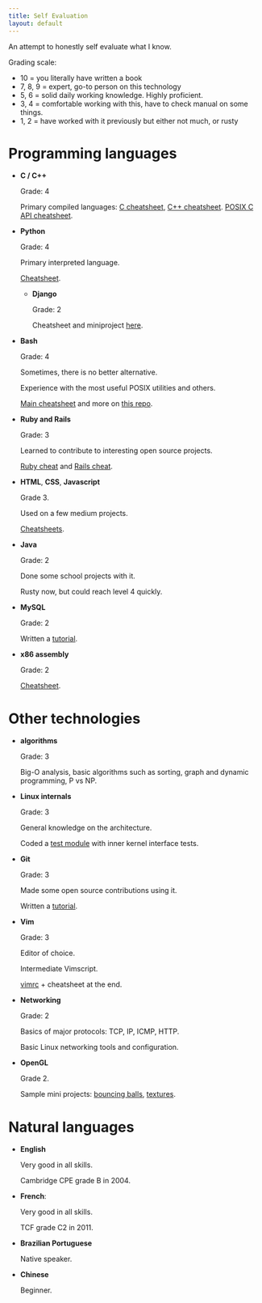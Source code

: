 ```yaml
---
title: Self Evaluation
layout: default
---
```


An attempt to honestly self evaluate what I know.

Grading scale:

- 10 = you literally have written a book
- 7, 8, 9 = expert, go-to person on this technology
- 5, 6 = solid daily working knowledge. Highly proficient.
- 3, 4 = comfortable working with this, have to check manual on some things.
- 1, 2 = have worked with it previously but either not much, or rusty

<ul data-toc></ul>

# Programming languages

- **C / C++**

    Grade: 4

    Primary compiled languages: [C cheatsheet](https://github.com/cirosantilli/cpp/blob/dd230c618732ab2fe4327e623a950bbe308fc6dd/c/c.c), [C++ cheatsheet](https://github.com/cirosantilli/cpp/blob/dd230c618732ab2fe4327e623a950bbe308fc6dd/c/cpp.cpp). [POSIX C API cheatsheet](https://github.com/cirosantilli/linux/blob/def67db42a328de4e8f006ff79f1dbf9b1b5663c/posix/main.c).

- **Python**

    Grade: 4

    Primary interpreted language.

    [Cheatsheet](https://github.com/cirosantilli/python/tree/0dea141c2518ab467b8e0af0e80d4a9a32a9650e/cheat).

    - **Django**

        Grade: 2

        Cheatsheet and miniproject [here](https://github.com/cirosantilli/django-cheat).

- **Bash**

    Grade: 4

    Sometimes, there is no better alternative.

    Experience with the most useful POSIX utilities and others.

    [Main cheatsheet](https://github.com/cirosantilli/linux/blob/2c7d501b28a67b3c464ddfb3a415c6d39c032cda/utils.sh)
    and more on [this repo](https://github.com/cirosantilli/linux/tree/2c7d501b28a67b3c464ddfb3a415c6d39c032cda).

- **Ruby and Rails**

    Grade: 3

    Learned to contribute to interesting open source projects.

    [Ruby cheat](https://github.com/cirosantilli/ruby) and [Rails cheat](https://github.com/cirosantilli/rails-cheat).

- **HTML**, **CSS**, **Javascript**

    Grade 3.

    Used on a few medium projects.

    [Cheatsheets](https://github.com/cirosantilli/web).

- **Java**

    Grade: 2

    Done some school projects with it.

    Rusty now, but could reach level 4 quickly.

- **MySQL**

    Grade: 2

    Written a [tutorial](https://github.com/cirosantilli/mysql-tutorial/blob/master/index.md).

- **x86 assembly**

    Grade: 2

    [Cheatsheet](https://github.com/cirosantilli/assembler/blob/7b91be5601e2ea03eac7bf7b7aad83591655dd05/nasm/cheat/main.asm).

# Other technologies

- **algorithms**

    Grade: 3

    Big-O analysis, basic algorithms such as sorting, graph and dynamic programming, P vs NP.

- **Linux internals**

    Grade: 3

    General knowledge on the architecture.

    Coded a [test module](https://github.com/cirosantilli/linux/blob/fa40968a3476650a075a0ccafaf279bfad7d7024/kernel/main.c) with inner kernel interface tests.

- **Git**

    Grade: 3

    Made some open source contributions using it.

    Written a [tutorial](https://github.com/cirosantilli/git-tutorial/blob/113993421fc4b1a8a7c51925f44ddd9a9a7426f1/tutorial.md).

- **Vim**

    Grade: 3

    Editor of choice.

    Intermediate Vimscript.

    [vimrc](https://github.com/cirosantilli/homefiles/blob/1f6f1086e5ab2fcf35846a9ebd4e9f48900f2708/files/.vimrc) + cheatsheet at the end.

- **Networking**

    Grade: 2

    Basics of major protocols: TCP, IP, ICMP, HTTP.

    Basic Linux networking tools and configuration.

- **OpenGL**

    Grade 2.

    Sample mini projects: [bouncing balls](https://github.com/cirosantilli/cpp/tree/aa4847db2dec0d7f08b8b36aed88044f07d18220/opengl/bouncing_balls), [textures](https://github.com/cirosantilli/cpp/tree/aa4847db2dec0d7f08b8b36aed88044f07d18220/opengl/texture_mini_project).

# Natural languages

- **English**

    Very good in all skills.

    Cambridge CPE grade B in 2004.

- **French**:

    Very good in all skills.

    TCF grade C2 in 2011.

- **Brazilian Portuguese**

    Native speaker.

- **Chinese**

    Beginner.
